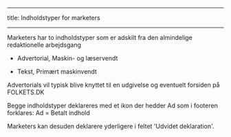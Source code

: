 
---
title: Indholdstyper for marketers

---


Marketers har to indholdstyper som er adskilt fra den almindelige redaktionelle arbejdsgang

- Advertorial, Maskin- og læservendt

- Tekst, Primært maskinvendt

Advertorials vil typisk blive knyttet til en udgivelse og eventuelt forsiden på FOLKETS.DK

Begge indholdstyper deklareres med et ikon der hedder Ad som i footeren forklares: Ad = Betalt indhold

Marketers kan desuden deklarere yderligere i feltet 'Udvidet deklaration'.
